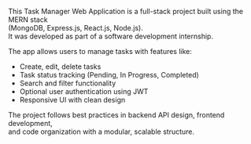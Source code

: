 

This Task Manager Web Application is a full-stack project built using the MERN stack  
(MongoDB, Express.js, React.js, Node.js).  
It was developed as part of a software development internship.  

The app allows users to manage tasks with features like:  
- Create, edit, delete tasks  
- Task status tracking (Pending, In Progress, Completed)  
- Search and filter functionality  
- Optional user authentication using JWT  
- Responsive UI with clean design  

The project follows best practices in backend API design, frontend development,  
and code organization with a modular, scalable structure.
